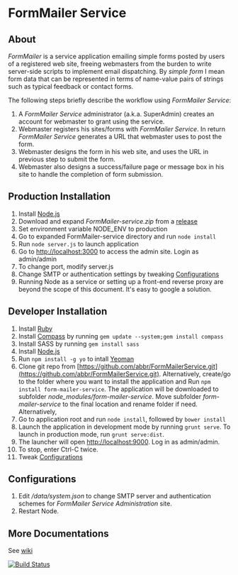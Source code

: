 FormMailer Service
=================
## About 
*FormMailer* is a service application emailing simple forms posted by users of a registered web site, freeing webmasters from the burden to write server-side scripts to implement email dispatching. By *simple form* I mean form data that can be represented in terms of name-value pairs of strings such as typical feedback or contact forms.

The following steps briefly describe the workflow using *FormMailer Service*:

1. A *FormMailer Service* administrator (a.k.a. SuperAdmin) creates an account for webmaster to grant using the service.
2. Webmaster registers his sites/forms with *FormMailer Service*. In return *FormMailer Service* generates a URL that webmaster uses to post the form.
3. Webmaster designs the form in his web site, and uses the URL in previous step to submit the form.
4. Webmaster also designs a success/failure page or message box in his site to handle the completion of form submission.

## Production Installation
1. Install [Node.js](http://nodejs.org/)
2. Download and expand *FormMailer-service.zip* from a [release](https://github.com/abbr/FormMailerService/releases)
3. Set environment variable NODE_ENV to production
4. Go to expanded FormMailer-service directory and run `node install`
5. Run `node server.js` to launch application
6. Go to [http://localhost:3000](http://localhost:3000) to access the admin site. Login as admin/admin
7. To change port, modify server.js
8. Change SMTP or authentication settings by tweaking [Configurations](#configurations)
9. Running Node as a service or setting up a front-end reverse proxy are beyond the scope of this document. It's easy to google a solution.


## Developer Installation
1. Install [Ruby](http://www.ruby-lang.org/en/downloads/)
2. Install [Compass](http://compass-style.org/install/) by running `gem update --system;gem install compass`
3. Install SASS by running `gem install sass`
4. Install [Node.js](http://nodejs.org/)
5. Run `npm install -g yo` to intall [Yeoman](http://yeoman.io/)
6. Clone git repo from [https://github.com/abbr/FormMailerService.git](https://github.com/abbr/FormMailerService.git). Alternatively, create/go to the folder where you want to install the application and  Run `npm install form-mailer-service`. The application will be downloaded to subfolder *node_modules/form-mailer-service*. Move subfolder *form-mailer-service* to the final location and rename folder if need. Alternatively, 
7. Go to application root and run `node install`, followed by `bower install`
8. Launch the application in development mode by running `grunt serve`. To launch in production mode, run `grunt serve:dist`.
9. The launcher will open [http://localhost:9000](http://localhost:9000). Log in as admin/admin.
10. To stop, enter Ctrl-C twice.
11. Tweak [Configurations](#configurations)

## Configurations
1. Edit */data/system.json* to change SMTP server and authentication schemes for *FormMailer Service Administration* site.
2. Restart Node.

## More Documentations
See [wiki](https://github.com/abbr/FormMailerService/wiki)

[![Build Status](https://travis-ci.org/abbr/FormMailerService.png)](https://travis-ci.org/abbr/FormMailerService)
